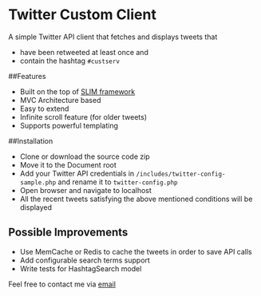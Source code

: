 # Twitter Custom Client

A simple Twitter API client that fetches and displays tweets that<br>
* have been retweeted at least once and<br>
* contain the hashtag `#custserv`<br>

##Features

* Built on the top of [SLIM framework](http://www.slimframework.com/)
* MVC Architecture based
* Easy to extend
* Infinite scroll feature (for older tweets)
* Supports powerful templating

##Installation

* Clone or download the source code zip
* Move it to the Document root
* Add your Twitter API credentials in `/includes/twitter-config-sample.php` and rename it to `twitter-config.php`
* Open browser and navigate to localhost
* All the recent tweets satisfying the above mentioned conditions will be displayed

## Possible Improvements

* Use MemCache or Redis to cache the tweets in order to save API calls
* Add configurable search terms support
* Write tests for HashtagSearch model

Feel free to contact me via [email](http://scr.im/sahildua)
